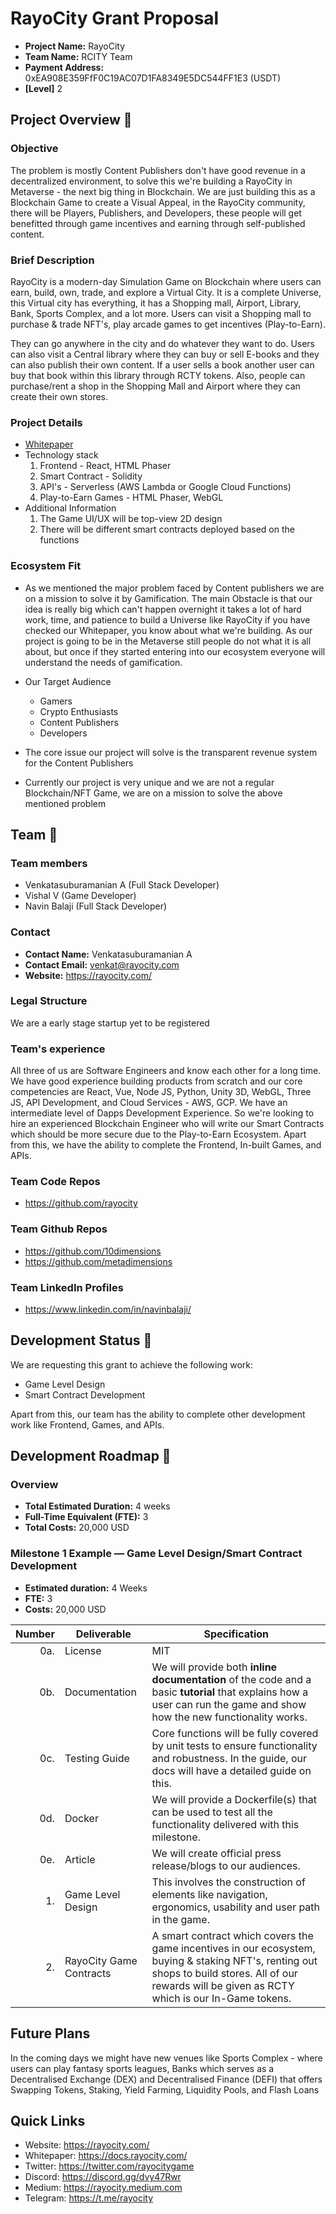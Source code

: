 # RayoCity Grant Proposal


- **Project Name:** RayoCity
- **Team Name:** RCITY Team
- **Payment Address:** 0xEA908E359FfF0C19AC07D1FA8349E5DC544FF1E3 (USDT)
- **[Level]** 2 

## Project Overview :page_facing_up:

### Objective 
The problem is mostly Content Publishers don't have good revenue in a decentralized environment, to solve this we're building a RayoCity in Metaverse - the next big thing in Blockchain. We are just building this as a Blockchain Game to create a Visual Appeal, in the RayoCity community, there will be Players, Publishers, and Developers, these people will get benefitted through game incentives and earning through self-published content.

### Brief Description
RayoCity is a modern-day Simulation Game on Blockchain where users can earn, build, own, trade, and explore a Virtual City. It is a complete Universe, this Virtual city has everything, it has a Shopping mall, Airport, Library, Bank, Sports Complex, and a lot more. Users can visit a Shopping mall to purchase & trade NFT's, play arcade games to get incentives (Play-to-Earn). 

They can go anywhere in the city and do whatever they want to do. Users can also visit a Central library where they can buy or sell E-books and they can also publish their own content. If a user sells a book another user can buy that book within this library through RCTY tokens. Also, people can purchase/rent a shop in the Shopping Mall and Airport where they can create their own stores. 


### Project Details


- [Whitepaper](https://docs.rayocity.com)
- Technology stack
  1. Frontend - React, HTML Phaser
  2. Smart Contract - Solidity
  3. API's - Serverless (AWS Lambda or Google Cloud Functions)
  4. Play-to-Earn Games - HTML Phaser, WebGL
- Additional Information
  1. The Game UI/UX will be top-view 2D design
  2. There will be different smart contracts deployed based on the functions


### Ecosystem Fit

- As we mentioned the major problem faced by Content publishers we are on a mission to solve it by Gamification. The main Obstacle is that our idea is really big which can't happen overnight it takes a lot of hard work, time, and patience to build a Universe like RayoCity if you have checked our Whitepaper, you know about what we're building. As our project is going to be in the Metaverse still people do not what it is all about, but once if they started entering into our ecosystem everyone will understand the needs of gamification.
 
- Our Target Audience
   - Gamers
   - Crypto Enthusiasts 
   - Content Publishers 
   - Developers
- The core issue our project will solve is the transparent revenue system for the Content Publishers
- Currently our project is very unique and we are not a regular Blockchain/NFT Game, we are on a mission to solve the above mentioned problem

## Team :busts_in_silhouette:

### Team members

- Venkatasuburamanian A (Full Stack Developer)
- Vishal V (Game Developer)
- Navin Balaji (Full Stack Developer)

### Contact

- **Contact Name:** Venkatasuburamanian A
- **Contact Email:** venkat@rayocity.com
- **Website:** https://rayocity.com/

### Legal Structure
 
We are a early stage startup yet to be registered

### Team's experience

All three of us are Software Engineers and know each other for a long time. We have good experience building products from scratch and our core competencies are React, Vue, Node JS, Python, Unity 3D, WebGL, Three JS, API Development, and Cloud Services - AWS, GCP. We have an intermediate level of Dapps Development Experience. So we're looking to hire an experienced Blockchain Engineer who will write our Smart Contracts which should be more secure due to the Play-to-Earn Ecosystem. Apart from this, we have the ability to complete the Frontend, In-built Games, and APIs.

### Team Code Repos

- https://github.com/rayocity

### Team Github Repos
- https://github.com/10dimensions
- https://github.com/metadimensions

### Team LinkedIn Profiles

- https://www.linkedin.com/in/navinbalaji/

## Development Status :open_book: 

We are requesting this grant to achieve the following work:
- Game Level Design
- Smart Contract Development

Apart from this, our team has the ability to complete other development work like Frontend, Games, and APIs.

## Development Roadmap :nut_and_bolt:

### Overview

- **Total Estimated Duration:** 4 weeks
- **Full-Time Equivalent (FTE):** 3
- **Total Costs:** 20,000 USD

### Milestone 1 Example — Game Level Design/Smart Contract Development

- **Estimated duration:** 4 Weeks
- **FTE:**  3
- **Costs:** 20,000 USD

| Number | Deliverable | Specification |
| -----: | ----------- | ------------- |
| 0a. | License | MIT|
| 0b. | Documentation | We will provide both **inline documentation** of the code and a basic **tutorial** that explains how a user can run the game and show how the new functionality works. |
| 0c. | Testing Guide | Core functions will be fully covered by unit tests to ensure functionality and robustness. In the guide, our docs will have a detailed guide on this. |
| 0d. | Docker | We will provide a Dockerfile(s) that can be used to test all the functionality delivered with this milestone. |
| 0e. | Article | We will create official press release/blogs to our audiences.
| 1. |  Game Level Design | This involves the construction of elements like navigation, ergonomics, usability and user path in the game.
| 2. |  RayoCity Game Contracts| A smart contract which covers the game incentives in our ecosystem, buying & staking NFT's, renting out shops to build stores. All of our rewards will be given as RCTY which is our In-Game tokens. |


## Future Plans
In the coming days we might have new venues like Sports Complex - where users can play fantasy sports leagues, Banks which serves as a Decentralised Exchange (DEX) and Decentralised Finance (DEFI) that offers Swapping Tokens, Staking, Yield Farming, Liquidity Pools, and Flash Loans 

## Quick Links
- Website: https://rayocity.com/
- Whitepaper: https://docs.rayocity.com/
- Twitter: https://twitter.com/rayocitygame
- Discord: https://discord.gg/dvy47Rwr
- Medium: https://rayocity.medium.com
- Telegram: https://t.me/rayocity
